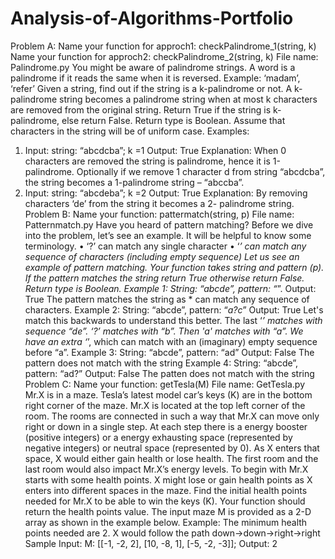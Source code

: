 # Analysis-of-Algorithms-Portfolio
Problem A:
Name your function for approch1: checkPalindrome_1(string, k)
Name your function for approch2: checkPalindrome_2(string, k)
File name: Palindrome.py
You might be aware of palindrome strings. A word is a palindrome if it reads the same when
it is reversed. Example: ‘madam’, ‘refer’
Given a string, find out if the string is a k-palindrome or not. A k-palindrome string becomes
a palindrome string when at most k characters are removed from the original string. Return
True if the string is k-palindrome, else return False. Return type is Boolean.
Assume that characters in the string will be of uniform case.
Examples:
1. Input: string: “abcdcba”; k =1
Output: True
Explanation: When 0 characters are removed the string is palindrome, hence it is
1-palindrome. Optionally if we remove 1 character d from string “abcdcba”, the
string becomes a 1-palindrome string – “abccba”.
2. Input: string: “abcdeba”; k =2
Output: True
Explanation: By removing characters ‘de’ from the string it becomes a 2-
palindrome string.
Problem B:
Name your function: pattermatch(string, p)
File name: Patternmatch.py
Have you heard of pattern matching? Before we dive into the problem, let’s see an example. It
will be helpful to know some terminology.
• ‘?’ can match any single character
• ‘*’ can match any sequence of characters (including empty sequence)
Let us see an example of pattern matching. Your function takes string and pattern (p). If the
pattern matches the string return True otherwise return False. Return type is Boolean.
Example 1: String: “abcde”, pattern: “*”.
Output: True
The pattern matches the string as * can match any sequence of characters.
Example 2: String: “abcde”, pattern: “*a?c*”
Output: True
Let's match this backwards to understand this better. The last ‘*’ matches with sequence
“de”. ‘?’ matches with “b”. Then 'a' matches with “a”. We have an extra ‘*’, which can match
with an (imaginary) empty sequence before “a”.
Example 3: String: “abcde”, pattern: “ad”
Output: False
The pattern does not match with the string
Example 4: String: “abcde”, pattern: “ad?”
Output: False
The patten does not match with the string
Problem C:
Name your function: getTesla(M)
File name: GetTesla.py
Mr.X is in a maze. Tesla’s latest model car’s keys (K) are in the bottom right corner of the
maze. Mr.X is located at the top left corner of the room. The rooms are connected in such a
way that Mr.X can move only right or down in a single step.
At each step there is a energy booster (positive integers) or a energy exhausting space
(represented by negative integers) or neutral space (represented by 0). As X enters that
space, X would either gain health or lose health. The first room and the last room would also
impact Mr.X’s energy levels.
To begin with Mr.X starts with some health points. X might lose or gain health points as X
enters into different spaces in the maze.
Find the initial health points needed for Mr.X to be able to win the keys (K). Your function
should return the health points value. The input maze M is provided as a 2-D array as shown
in the example below.
Example:
The minimum health points needed are 2. X would follow the path
down->down->right->right
Sample Input: M: [[-1, -2, 2], [10, -8, 1], [-5, -2, -3]]; Output: 2
